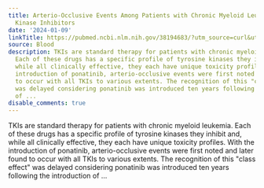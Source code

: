 ```yaml
---
title: Arterio-Occlusive Events Among Patients with Chronic Myeloid Leukemia on Tyrosine
  Kinase Inhibitors
date: '2024-01-09'
linkTitle: https://pubmed.ncbi.nlm.nih.gov/38194683/?utm_source=curl&utm_medium=rss&utm_campaign=journals&utm_content=7603509&fc=None&ff=20240110170437&v=2.18.0
source: Blood
description: TKIs are standard therapy for patients with chronic myeloid leukemia.
  Each of these drugs has a specific profile of tyrosine kinases they inhibit and,
  while all clinically effective, they each have unique toxicity profiles. With the
  introduction of ponatinib, arterio-occlusive events were first noted and later found
  to occur with all TKIs to various extents. The recognition of this "class effect"
  was delayed considering ponatinib was introduced ten years following the introduction
  of ...
disable_comments: true
---
```

TKIs are standard therapy for patients with chronic myeloid leukemia. Each of these drugs has a specific profile of tyrosine kinases they inhibit and, while all clinically effective, they each have unique toxicity profiles. With the introduction of ponatinib, arterio-occlusive events were first noted and later found to occur with all TKIs to various extents. The recognition of this "class effect" was delayed considering ponatinib was introduced ten years following the introduction of ...